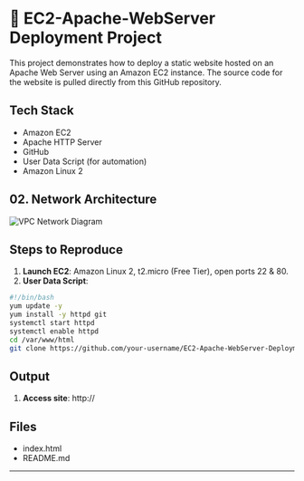 # 🚀 EC2-Apache-WebServer Deployment Project

This project demonstrates how to deploy a static website hosted on an Apache Web Server using an Amazon EC2 instance. The source code for the website is pulled directly from this GitHub repository.

##  Tech Stack

- Amazon EC2  
- Apache HTTP Server  
- GitHub  
- User Data Script (for automation)  
- Amazon Linux 2

  
## 02. Network Architecture

![VPC Network Diagram](Architercture/aws-vpc-network-diagram.png)



##  Steps to Reproduce

1. **Launch EC2**: Amazon Linux 2, t2.micro (Free Tier), open ports 22 & 80.
2. **User Data Script**:

```bash
#!/bin/bash
yum update -y
yum install -y httpd git
systemctl start httpd
systemctl enable httpd
cd /var/www/html
git clone https://github.com/your-username/EC2-Apache-WebServer-Deployment.git .
```

## Output
1. **Access site**: http://<your-ec2-public-ip>


##  Files

- index.html  
- README.md

---
